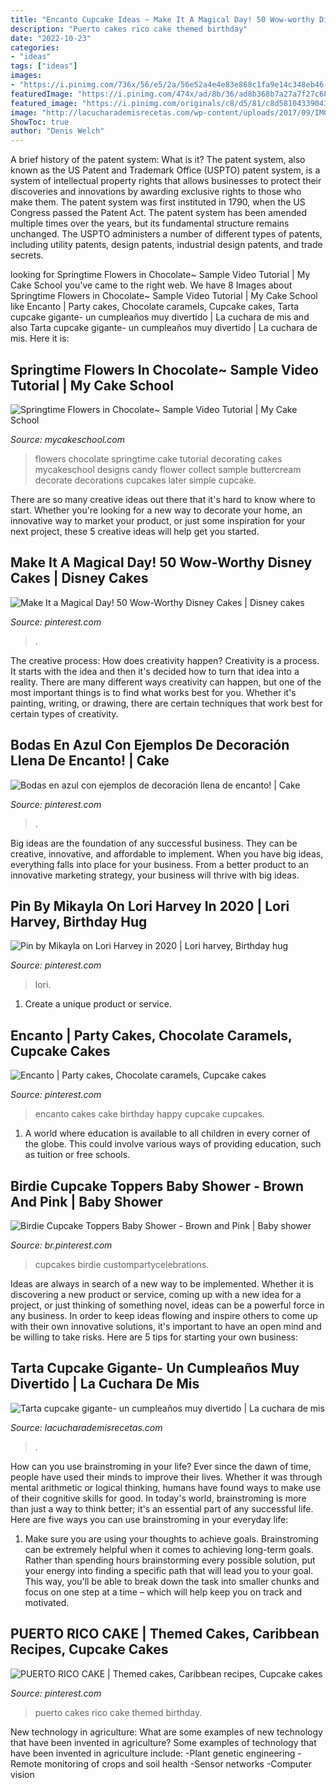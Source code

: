 ```yaml
---
title: "Encanto Cupcake Ideas ~ Make It A Magical Day! 50 Wow-worthy Disney Cakes"
description: "Puerto cakes rico cake themed birthday"
date: "2022-10-23"
categories:
- "ideas"
tags: ["ideas"]
images:
- "https://i.pinimg.com/736x/56/e5/2a/56e52a4e4e83e868c1fa9e14c348eb46--themed-cakes-delicious-food.jpg"
featuredImage: "https://i.pinimg.com/474x/ad/8b/36/ad8b368b7a27a7f27c6850626ec45db3--tiered-wedding-cakes-white-wedding-cakes.jpg"
featured_image: "https://i.pinimg.com/originals/c8/d5/81/c8d58104339043bdecb0544a520a04ae.jpg"
image: "http://lacucharademisrecetas.com/wp-content/uploads/2017/09/IMG_9018.jpg"
ShowToc: true
author: "Denis Welch"
---
```



A brief history of the patent system: What is it?
The patent system, also known as the US Patent and Trademark Office (USPTO) patent system, is a system of intellectual property rights that allows businesses to protect their discoveries and innovations by awarding exclusive rights to those who make them. The patent system was first instituted in 1790, when the US Congress passed the Patent Act. The patent system has been amended multiple times over the years, but its fundamental structure remains unchanged. The USPTO administers a number of different types of patents, including utility patents, design patents, industrial design patents, and trade secrets.

	

		
looking for Springtime Flowers in Chocolate~ Sample Video Tutorial | My Cake School you've came to the right web. We have 8 Images about Springtime Flowers in Chocolate~ Sample Video Tutorial | My Cake School like Encanto | Party cakes, Chocolate caramels, Cupcake cakes, Tarta cupcake gigante- un cumpleaños muy divertido | La cuchara de mis and also Tarta cupcake gigante- un cumpleaños muy divertido | La cuchara de mis. Here it is:
		
    
## Springtime Flowers In Chocolate~ Sample Video Tutorial | My Cake School

<img loading=lazy src="https://www.mycakeschool.com/images/2013/05/springtime-choc-flowers.jpg" onerror="this.onerror=null;this.src='https://tse2.mm.bing.net/th?id=OIP.DJ5EDmQvI1czsknhZI4VwgHaLG&amp;pid=15.1';" alt="Springtime Flowers in Chocolate~ Sample Video Tutorial | My Cake School">

_Source: mycakeschool.com_

>flowers chocolate springtime cake tutorial decorating cakes mycakeschool designs candy flower collect sample buttercream decorate decorations cupcakes later simple cupcake. 

	

There are so many creative ideas out there that it's hard to know where to start. Whether you're looking for a new way to decorate your home, an innovative way to market your product, or just some inspiration for your next project, these 5 creative ideas will help get you started.

    
## Make It A Magical Day! 50 Wow-Worthy Disney Cakes | Disney Cakes

<img loading=lazy src="https://i.pinimg.com/originals/27/22/a6/2722a6d43dbfa7f348cf234de438a80d.jpg" onerror="this.onerror=null;this.src='https://tse4.mm.bing.net/th?id=OIP.DoUYU-84t-rwayrFO91S6AHaLH&amp;pid=15.1';" alt="Make It a Magical Day! 50 Wow-Worthy Disney Cakes | Disney cakes">

_Source: pinterest.com_

>. 

	

The creative process: How does creativity happen?
Creativity is a process. It starts with the idea and then it's decided how to turn that idea into a reality. There are many different ways creativity can happen, but one of the most important things is to find what works best for you. Whether it's painting, writing, or drawing, there are certain techniques that work best for certain types of creativity.

    
## Bodas En Azul Con Ejemplos De Decoración Llena De Encanto! | Cake

<img loading=lazy src="https://i.pinimg.com/474x/ad/8b/36/ad8b368b7a27a7f27c6850626ec45db3--tiered-wedding-cakes-white-wedding-cakes.jpg" onerror="this.onerror=null;this.src='https://tse1.mm.bing.net/th?id=OIP.cN2h-P2IfAk5XqMg-8-dwgAAAA&amp;pid=15.1';" alt="Bodas en azul con ejemplos de decoración llena de encanto! | Cake">

_Source: pinterest.com_

>. 

	

Big ideas are the foundation of any successful business. They can be creative, innovative, and affordable to implement. When you have big ideas, everything falls into place for your business. From a better product to an innovative marketing strategy, your business will thrive with big ideas.

    
## Pin By Mikayla On Lori Harvey In 2020 | Lori Harvey, Birthday Hug

<img loading=lazy src="https://i.pinimg.com/originals/7f/b1/50/7fb150fbb4e655a9297ad2b83c6dd0b0.png" onerror="this.onerror=null;this.src='https://tse3.mm.bing.net/th?id=OIP.Q-yirPTgVpjRxtUYRg2I8gHaNL&amp;pid=15.1';" alt="Pin by Mikayla on Lori Harvey in 2020 | Lori harvey, Birthday hug">

_Source: pinterest.com_

>lori. 

	

1. Create a unique product or service.

    
## Encanto | Party Cakes, Chocolate Caramels, Cupcake Cakes

<img loading=lazy src="https://i.pinimg.com/736x/48/18/7a/48187a05b56f8f48c03375b895c40f05.jpg" onerror="this.onerror=null;this.src='https://tse3.mm.bing.net/th?id=OIP.vl3-5F_9IScVTZBDhVIZbgHaHE&amp;pid=15.1';" alt="Encanto | Party cakes, Chocolate caramels, Cupcake cakes">

_Source: pinterest.com_

>encanto cakes cake birthday happy cupcake cupcakes. 

	

1. A world where education is available to all children in every corner of the globe. This could involve various ways of providing education, such as tuition or free schools. 

    
## Birdie Cupcake Toppers Baby Shower - Brown And Pink | Baby Shower

<img loading=lazy src="https://i.pinimg.com/originals/c8/d5/81/c8d58104339043bdecb0544a520a04ae.jpg" onerror="this.onerror=null;this.src='https://tse3.mm.bing.net/th?id=OIP.coiKVgxhenyDWxXUlxCINAHaE8&amp;pid=15.1';" alt="Birdie Cupcake Toppers Baby Shower - Brown and Pink | Baby shower">

_Source: br.pinterest.com_

>cupcakes birdie custompartycelebrations. 

	

Ideas are always in search of a new way to be implemented. Whether it is discovering a new product or service, coming up with a new idea for a project, or just thinking of something novel, ideas can be a powerful force in any business. In order to keep ideas flowing and inspire others to come up with their own innovative solutions, it's important to have an open mind and be willing to take risks. Here are 5 tips for starting your own business: 
    
## Tarta Cupcake Gigante- Un Cumpleaños Muy Divertido | La Cuchara De Mis

<img loading=lazy src="http://lacucharademisrecetas.com/wp-content/uploads/2017/09/IMG_9018.jpg" onerror="this.onerror=null;this.src='https://tse3.mm.bing.net/th?id=OIP.oVC9EYPoVq2HdimPEIywEwHaKX&amp;pid=15.1';" alt="Tarta cupcake gigante- un cumpleaños muy divertido | La cuchara de mis">

_Source: lacucharademisrecetas.com_

>. 

	

How can you use brainstroming in your life?
Ever since the dawn of time, people have used their minds to improve their lives. Whether it was through mental arithmetic or logical thinking, humans have found ways to make use of their cognitive skills for good. In today's world, brainstroming is more than just a way to think better; it's an essential part of any successful life. Here are five ways you can use brainstroming in your everyday life: 
1) Make sure you are using your thoughts to achieve goals. Brainstroming can be extremely helpful when it comes to achieving long-term goals. Rather than spending hours brainstorming every possible solution, put your energy into finding a specific path that will lead you to your goal. This way, you'll be able to break down the task into smaller chunks and focus on one step at a time – which will help keep you on track and motivated.

    
## PUERTO RICO CAKE | Themed Cakes, Caribbean Recipes, Cupcake Cakes

<img loading=lazy src="https://i.pinimg.com/736x/56/e5/2a/56e52a4e4e83e868c1fa9e14c348eb46--themed-cakes-delicious-food.jpg" onerror="this.onerror=null;this.src='https://tse1.mm.bing.net/th?id=OIP.SJosHgqusMlzzifZkGi7HAHaHa&amp;pid=15.1';" alt="PUERTO RICO CAKE | Themed cakes, Caribbean recipes, Cupcake cakes">

_Source: pinterest.com_

>puerto cakes rico cake themed birthday. 

	

New technology in agriculture: What are some examples of new technology that have been invented in agriculture?
Some examples of technology that have been invented in agriculture include:
-Plant genetic engineering
-Remote monitoring of crops and soil health 
-Sensor networks 
-Computer vision

